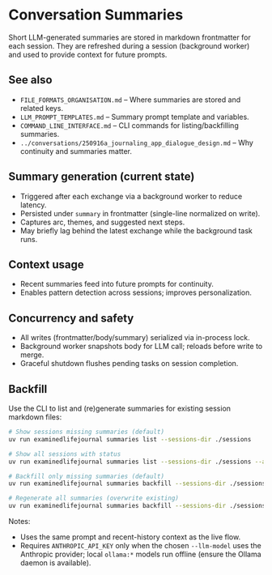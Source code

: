 # Conversation Summaries

Short LLM-generated summaries are stored in markdown frontmatter for each session. They are refreshed during a session (background worker) and used to provide context for future prompts.

## See also

- `FILE_FORMATS_ORGANISATION.md` – Where summaries are stored and related keys.
- `LLM_PROMPT_TEMPLATES.md` – Summary prompt template and variables.
- `COMMAND_LINE_INTERFACE.md` – CLI commands for listing/backfilling summaries.
- `../conversations/250916a_journaling_app_dialogue_design.md` – Why continuity and summaries matter.

## Summary generation (current state)

- Triggered after each exchange via a background worker to reduce latency.
- Persisted under `summary` in frontmatter (single-line normalized on write).
- Captures arc, themes, and suggested next steps.
- May briefly lag behind the latest exchange while the background task runs.

## Context usage

- Recent summaries feed into future prompts for continuity.
- Enables pattern detection across sessions; improves personalization.

## Concurrency and safety

- All writes (frontmatter/body/summary) serialized via in-process lock.
- Background worker snapshots body for LLM call; reloads before write to merge.
- Graceful shutdown flushes pending tasks on session completion.

## Backfill

Use the CLI to list and (re)generate summaries for existing session markdown files:

```bash
# Show sessions missing summaries (default)
uv run examinedlifejournal summaries list --sessions-dir ./sessions

# Show all sessions with status
uv run examinedlifejournal summaries list --sessions-dir ./sessions --all

# Backfill only missing summaries (default)
uv run examinedlifejournal summaries backfill --sessions-dir ./sessions

# Regenerate all summaries (overwrite existing)
uv run examinedlifejournal summaries backfill --sessions-dir ./sessions --all
```

Notes:
- Uses the same prompt and recent-history context as the live flow.
- Requires `ANTHROPIC_API_KEY` only when the chosen `--llm-model` uses the Anthropic provider; local `ollama:*` models run offline (ensure the Ollama daemon is available).
